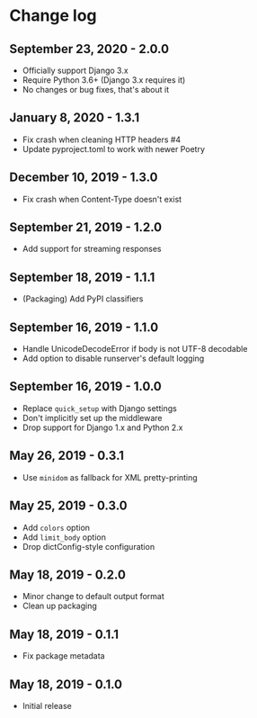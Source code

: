 # Change log

## September 23, 2020 - 2.0.0

- Officially support Django 3.x
- Require Python 3.6+ (Django 3.x requires it)
- No changes or bug fixes, that's about it

## January 8, 2020 - 1.3.1

- Fix crash when cleaning HTTP headers #4
- Update pyproject.toml to work with newer Poetry

## December 10, 2019 - 1.3.0

- Fix crash when Content-Type doesn't exist

## September 21, 2019 - 1.2.0

- Add support for streaming responses

## September 18, 2019 - 1.1.1

- (Packaging) Add PyPI classifiers

## September 16, 2019 - 1.1.0

- Handle UnicodeDecodeError if body is not UTF-8 decodable
- Add option to disable runserver's default logging

## September 16, 2019 - 1.0.0

- Replace `quick_setup` with Django settings
- Don't implicitly set up the middleware
- Drop support for Django 1.x and Python 2.x

## May 26, 2019 - 0.3.1

- Use `minidom` as fallback for XML pretty-printing

## May 25, 2019 - 0.3.0

- Add `colors` option
- Add `limit_body` option
- Drop dictConfig-style configuration

## May 18, 2019 - 0.2.0

- Minor change to default output format
- Clean up packaging

## May 18, 2019 - 0.1.1

- Fix package metadata

## May 18, 2019 - 0.1.0

- Initial release
